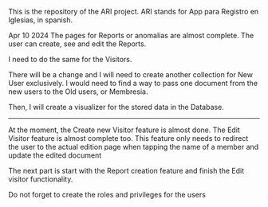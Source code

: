 This is the repository of the ARI project. 
ARI stands for App para Registro en Iglesias, in spanish. 

Apr 10 2024
The pages for Reports or anomalias are almost complete. The user can create, see and edit the Reports.

I need to do the same for the Visitors.

There will be a change and I will need to create another collection for New User exclusively.
I would need to find a way to pass one document from the new users to the Old users, or Membresia.

Then, I will create a visualizer for the stored data in the Database.

---

At the moment, the Create new Visitor feature is almost done. 
The Edit Visitor feature is almost complete too.
This feature only needs to redirect the user to the actual edition page when tapping the name of a member and update the edited document

The next part is start with the Report creation feature and finish the Edit visitor functionality.

Do not forget to create the roles and privileges for the users 


